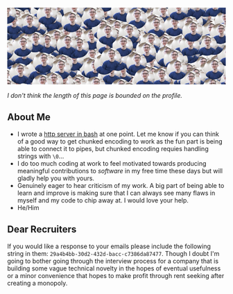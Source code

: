 ![Banner of my face 300 times](https://raw.githubusercontent.com/BenoitHiller/BenoitHiller/master/share/banner.png)

*I don't think the length of this page is bounded on the profile.*

## About Me

* I wrote a [http server in bash](https://github.com/BenoitHiller/shellby/blob/master/lib/http.sh) at one point. Let me know if you can think of a good way to get chunked encoding to work as the fun part is being able to connect it to pipes, but chunked encoding requies handling strings with `\0`...
* I do too much coding at work to feel motivated towards producing meaningful contributions to *software* in my free time these days but will gladly help you with yours.
* Genuinely eager to hear criticism of my work. A big part of being able to learn and improve is making sure that I can always see many flaws in myself and my code to chip away at. I would love your help.
* He/Him

## Dear Recruiters

If you would like a response to your emails please include the following string in them: `29a4b4bb-30d2-432d-bacc-c7386da87477`. Though I doubt I'm going to bother going through the interview process for a company that is building some vague technical novelty in the hopes of eventual usefulness or a minor convenience that hopes to make profit through rent seeking after creating a monopoly.
